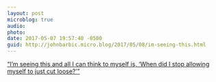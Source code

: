 ```yaml
---
layout: post
microblog: true
audio: 
photo: 
date: 2017-05-07 19:57:40 -0500
guid: http://johnbarbic.micro.blog/2017/05/08/im-seeing-this.html
---
```

[“I’m seeing this and all I can think to myself is, ‘When did I stop allowing myself to just cut loose?’”](https://youtu.be/B0TzqMPc2QQ)
